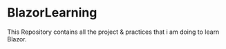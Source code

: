 # BlazorLearning
This Repository contains all the project &amp; practices that i am doing to learn Blazor.

